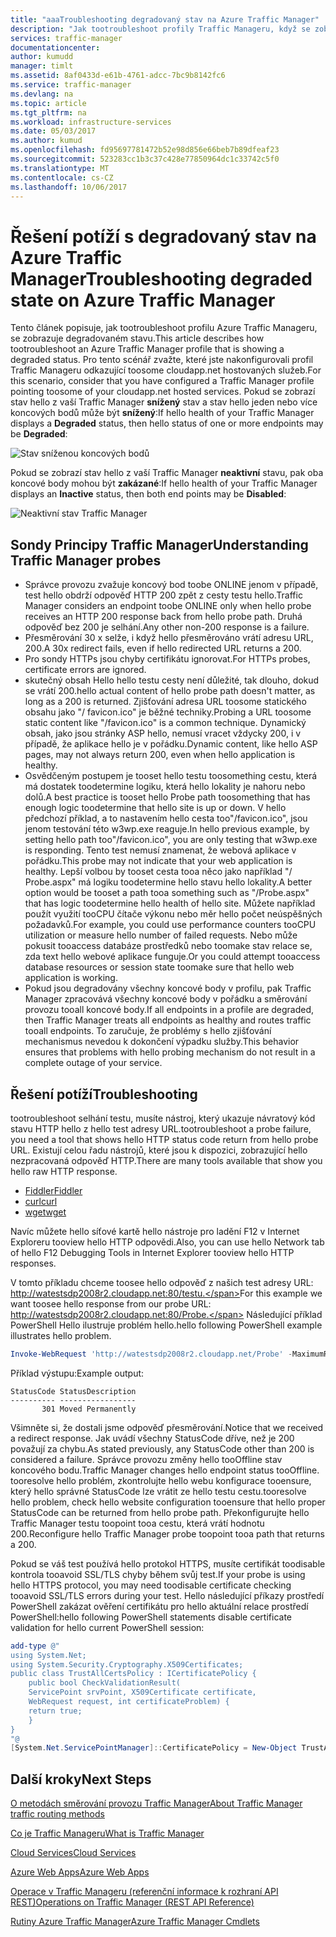 ```yaml
---
title: "aaaTroubleshooting degradovaný stav na Azure Traffic Manager"
description: "Jak tootroubleshoot profily Traffic Manageru, když se zobrazí jako degradovaný stav."
services: traffic-manager
documentationcenter: 
author: kumudd
manager: timlt
ms.assetid: 8af0433d-e61b-4761-adcc-7bc9b8142fc6
ms.service: traffic-manager
ms.devlang: na
ms.topic: article
ms.tgt_pltfrm: na
ms.workload: infrastructure-services
ms.date: 05/03/2017
ms.author: kumud
ms.openlocfilehash: fd95697781472b52e98d856e66beb7b89dfeaf23
ms.sourcegitcommit: 523283cc1b3c37c428e77850964dc1c33742c5f0
ms.translationtype: MT
ms.contentlocale: cs-CZ
ms.lasthandoff: 10/06/2017
---
```

# <a name="troubleshooting-degraded-state-on-azure-traffic-manager"></a><span data-ttu-id="53251-103">Řešení potíží s degradovaný stav na Azure Traffic Manager</span><span class="sxs-lookup"><span data-stu-id="53251-103">Troubleshooting degraded state on Azure Traffic Manager</span></span>

<span data-ttu-id="53251-104">Tento článek popisuje, jak tootroubleshoot profilu Azure Traffic Manageru, se zobrazuje degradovaném stavu.</span><span class="sxs-lookup"><span data-stu-id="53251-104">This article describes how tootroubleshoot an Azure Traffic Manager profile that is showing a degraded status.</span></span> <span data-ttu-id="53251-105">Pro tento scénář zvažte, které jste nakonfigurovali profil Traffic Manageru odkazující toosome cloudapp.net hostovaných služeb.</span><span class="sxs-lookup"><span data-stu-id="53251-105">For this scenario, consider that you have configured a Traffic Manager profile pointing toosome of your cloudapp.net hosted services.</span></span> <span data-ttu-id="53251-106">Pokud se zobrazí stav hello z vaší Traffic Manager **snížený** stav a stav hello jeden nebo více koncových bodů může být **snížený**:</span><span class="sxs-lookup"><span data-stu-id="53251-106">If hello health of your Traffic Manager displays a **Degraded** status, then hello status of one or more endpoints may be **Degraded**:</span></span>

![Stav sníženou koncových bodů](./media/traffic-manager-troubleshooting-degraded/traffic-manager-degradedifonedegraded.png)

<span data-ttu-id="53251-108">Pokud se zobrazí stav hello z vaší Traffic Manager **neaktivní** stavu, pak oba koncové body mohou být **zakázané**:</span><span class="sxs-lookup"><span data-stu-id="53251-108">If hello health of your Traffic Manager displays an **Inactive** status, then both end points may be **Disabled**:</span></span>

![Neaktivní stav Traffic Manager](./media/traffic-manager-troubleshooting-degraded/traffic-manager-inactive.png)

## <a name="understanding-traffic-manager-probes"></a><span data-ttu-id="53251-110">Sondy Principy Traffic Manager</span><span class="sxs-lookup"><span data-stu-id="53251-110">Understanding Traffic Manager probes</span></span>

* <span data-ttu-id="53251-111">Správce provozu zvažuje koncový bod toobe ONLINE jenom v případě, test hello obdrží odpověď HTTP 200 zpět z cesty testu hello.</span><span class="sxs-lookup"><span data-stu-id="53251-111">Traffic Manager considers an endpoint toobe ONLINE only when hello probe receives an HTTP 200 response back from hello probe path.</span></span> <span data-ttu-id="53251-112">Druhá odpověď bez 200 je selhání.</span><span class="sxs-lookup"><span data-stu-id="53251-112">Any other non-200 response is a failure.</span></span>
* <span data-ttu-id="53251-113">Přesměrování 30 x selže, i když hello přesměrováno vrátí adresu URL, 200.</span><span class="sxs-lookup"><span data-stu-id="53251-113">A 30x redirect fails, even if hello redirected URL returns a 200.</span></span>
* <span data-ttu-id="53251-114">Pro sondy HTTPs jsou chyby certifikátu ignorovat.</span><span class="sxs-lookup"><span data-stu-id="53251-114">For HTTPs probes, certificate errors are ignored.</span></span>
* <span data-ttu-id="53251-115">skutečný obsah Hello hello testu cesty není důležité, tak dlouho, dokud se vrátí 200.</span><span class="sxs-lookup"><span data-stu-id="53251-115">hello actual content of hello probe path doesn't matter, as long as a 200 is returned.</span></span> <span data-ttu-id="53251-116">Zjišťování adresa URL toosome statického obsahu jako "/ favicon.ico" je běžné techniky.</span><span class="sxs-lookup"><span data-stu-id="53251-116">Probing a URL toosome static content like "/favicon.ico" is a common technique.</span></span> <span data-ttu-id="53251-117">Dynamický obsah, jako jsou stránky ASP hello, nemusí vracet vždycky 200, i v případě, že aplikace hello je v pořádku.</span><span class="sxs-lookup"><span data-stu-id="53251-117">Dynamic content, like hello ASP pages, may not always return 200, even when hello application is healthy.</span></span>
* <span data-ttu-id="53251-118">Osvědčeným postupem je tooset hello testu toosomething cestu, která má dostatek toodetermine logiku, která hello lokality je nahoru nebo dolů.</span><span class="sxs-lookup"><span data-stu-id="53251-118">A best practice is tooset hello Probe path toosomething that has enough logic toodetermine that hello site is up or down.</span></span> <span data-ttu-id="53251-119">V hello předchozí příklad, a to nastavením hello cesta too"/favicon.ico", jsou jenom testování této w3wp.exe reaguje.</span><span class="sxs-lookup"><span data-stu-id="53251-119">In hello previous example, by setting hello path too"/favicon.ico", you are only testing that w3wp.exe is responding.</span></span> <span data-ttu-id="53251-120">Tento test nemusí znamenat, že webová aplikace v pořádku.</span><span class="sxs-lookup"><span data-stu-id="53251-120">This probe may not indicate that your web application is healthy.</span></span> <span data-ttu-id="53251-121">Lepší volbou by tooset cesta tooa něco jako například "/ Probe.aspx" má logiku toodetermine hello stavu hello lokality.</span><span class="sxs-lookup"><span data-stu-id="53251-121">A better option would be tooset a path tooa something such as "/Probe.aspx" that has logic toodetermine hello health of hello site.</span></span> <span data-ttu-id="53251-122">Můžete například použít využití tooCPU čítače výkonu nebo měr hello počet neúspěšných požadavků.</span><span class="sxs-lookup"><span data-stu-id="53251-122">For example, you could use performance counters tooCPU utilization or measure hello number of failed requests.</span></span> <span data-ttu-id="53251-123">Nebo může pokusit tooaccess databáze prostředků nebo toomake stav relace se, zda text hello webové aplikace funguje.</span><span class="sxs-lookup"><span data-stu-id="53251-123">Or you could attempt tooaccess database resources or session state toomake sure that hello web application is working.</span></span>
* <span data-ttu-id="53251-124">Pokud jsou degradovány všechny koncové body v profilu, pak Traffic Manager zpracovává všechny koncové body v pořádku a směrování provozu tooall koncové body.</span><span class="sxs-lookup"><span data-stu-id="53251-124">If all endpoints in a profile are degraded, then Traffic Manager treats all endpoints as healthy and routes traffic tooall endpoints.</span></span> <span data-ttu-id="53251-125">To zaručuje, že problémy s hello zjišťování mechanismus nevedou k dokončení výpadku služby.</span><span class="sxs-lookup"><span data-stu-id="53251-125">This behavior ensures that problems with hello probing mechanism do not result in a complete outage of your service.</span></span>

## <a name="troubleshooting"></a><span data-ttu-id="53251-126">Řešení potíží</span><span class="sxs-lookup"><span data-stu-id="53251-126">Troubleshooting</span></span>

<span data-ttu-id="53251-127">tootroubleshoot selhání testu, musíte nástroj, který ukazuje návratový kód stavu HTTP hello z hello test adresy URL.</span><span class="sxs-lookup"><span data-stu-id="53251-127">tootroubleshoot a probe failure, you need a tool that shows hello HTTP status code return from hello probe URL.</span></span> <span data-ttu-id="53251-128">Existují celou řadu nástrojů, které jsou k dispozici, zobrazující hello nezpracovaná odpověď HTTP.</span><span class="sxs-lookup"><span data-stu-id="53251-128">There are many tools available that show you hello raw HTTP response.</span></span>

* [<span data-ttu-id="53251-129">Fiddler</span><span class="sxs-lookup"><span data-stu-id="53251-129">Fiddler</span></span>](http://www.telerik.com/fiddler)
* [<span data-ttu-id="53251-130">curl</span><span class="sxs-lookup"><span data-stu-id="53251-130">curl</span></span>](https://curl.haxx.se/)
* [<span data-ttu-id="53251-131">wget</span><span class="sxs-lookup"><span data-stu-id="53251-131">wget</span></span>](http://gnuwin32.sourceforge.net/packages/wget.htm)

<span data-ttu-id="53251-132">Navíc můžete hello síťové kartě hello nástroje pro ladění F12 v Internet Exploreru tooview hello HTTP odpovědi.</span><span class="sxs-lookup"><span data-stu-id="53251-132">Also, you can use hello Network tab of hello F12 Debugging Tools in Internet Explorer tooview hello HTTP responses.</span></span>

<span data-ttu-id="53251-133">V tomto příkladu chceme toosee hello odpověď z našich test adresy URL: http://watestsdp2008r2.cloudapp.net:80/testu.</span><span class="sxs-lookup"><span data-stu-id="53251-133">For this example we want toosee hello response from our probe URL: http://watestsdp2008r2.cloudapp.net:80/Probe.</span></span> <span data-ttu-id="53251-134">Následující příklad PowerShell Hello ilustruje problém hello.</span><span class="sxs-lookup"><span data-stu-id="53251-134">hello following PowerShell example illustrates hello problem.</span></span>

```powershell
Invoke-WebRequest 'http://watestsdp2008r2.cloudapp.net/Probe' -MaximumRedirection 0 -ErrorAction SilentlyContinue | Select-Object StatusCode,StatusDescription
```

<span data-ttu-id="53251-135">Příklad výstupu:</span><span class="sxs-lookup"><span data-stu-id="53251-135">Example output:</span></span>

    StatusCode StatusDescription
    ---------- -----------------
           301 Moved Permanently

<span data-ttu-id="53251-136">Všimněte si, že dostali jsme odpověď přesměrování.</span><span class="sxs-lookup"><span data-stu-id="53251-136">Notice that we received a redirect response.</span></span> <span data-ttu-id="53251-137">Jak uvádí všechny StatusCode dříve, než je 200 považují za chybu.</span><span class="sxs-lookup"><span data-stu-id="53251-137">As stated previously, any StatusCode other than 200 is considered a failure.</span></span> <span data-ttu-id="53251-138">Správce provozu změny hello tooOffline stav koncového bodu.</span><span class="sxs-lookup"><span data-stu-id="53251-138">Traffic Manager changes hello endpoint status tooOffline.</span></span> <span data-ttu-id="53251-139">tooresolve hello problém, zkontrolujte hello webu konfigurace tooensure, který hello správné StatusCode lze vrátit ze hello testu cestu.</span><span class="sxs-lookup"><span data-stu-id="53251-139">tooresolve hello problem, check hello website configuration tooensure that hello proper StatusCode can be returned from hello probe path.</span></span> <span data-ttu-id="53251-140">Překonfigurujte hello Traffic Manager testu toopoint tooa cestu, která vrátí hodnotu 200.</span><span class="sxs-lookup"><span data-stu-id="53251-140">Reconfigure hello Traffic Manager probe toopoint tooa path that returns a 200.</span></span>

<span data-ttu-id="53251-141">Pokud se váš test používá hello protokol HTTPS, musíte certifikát toodisable kontrola tooavoid SSL/TLS chyby během svůj test.</span><span class="sxs-lookup"><span data-stu-id="53251-141">If your probe is using hello HTTPS protocol, you may need toodisable certificate checking tooavoid SSL/TLS errors during your test.</span></span> <span data-ttu-id="53251-142">Hello následující příkazy prostředí PowerShell zakázat ověření certifikátu pro hello aktuální relace prostředí PowerShell:</span><span class="sxs-lookup"><span data-stu-id="53251-142">hello following PowerShell statements disable certificate validation for hello current PowerShell session:</span></span>

```powershell
add-type @"
using System.Net;
using System.Security.Cryptography.X509Certificates;
public class TrustAllCertsPolicy : ICertificatePolicy {
    public bool CheckValidationResult(
    ServicePoint srvPoint, X509Certificate certificate,
    WebRequest request, int certificateProblem) {
    return true;
    }
}
"@
[System.Net.ServicePointManager]::CertificatePolicy = New-Object TrustAllCertsPolicy
```

## <a name="next-steps"></a><span data-ttu-id="53251-143">Další kroky</span><span class="sxs-lookup"><span data-stu-id="53251-143">Next Steps</span></span>

[<span data-ttu-id="53251-144">O metodách směrování provozu Traffic Manager</span><span class="sxs-lookup"><span data-stu-id="53251-144">About Traffic Manager traffic routing methods</span></span>](traffic-manager-routing-methods.md)

[<span data-ttu-id="53251-145">Co je Traffic Manageru</span><span class="sxs-lookup"><span data-stu-id="53251-145">What is Traffic Manager</span></span>](traffic-manager-overview.md)

[<span data-ttu-id="53251-146">Cloud Services</span><span class="sxs-lookup"><span data-stu-id="53251-146">Cloud Services</span></span>](http://go.microsoft.com/fwlink/?LinkId=314074)

[<span data-ttu-id="53251-147">Azure Web Apps</span><span class="sxs-lookup"><span data-stu-id="53251-147">Azure Web Apps</span></span>](https://azure.microsoft.com/documentation/services/app-service/web/)

[<span data-ttu-id="53251-148">Operace v Traffic Manageru (referenční informace k rozhraní API REST)</span><span class="sxs-lookup"><span data-stu-id="53251-148">Operations on Traffic Manager (REST API Reference)</span></span>](http://go.microsoft.com/fwlink/?LinkId=313584)

<span data-ttu-id="53251-149">[Rutiny Azure Traffic Manager][1]</span><span class="sxs-lookup"><span data-stu-id="53251-149">[Azure Traffic Manager Cmdlets][1]</span></span>

[1]: https://msdn.microsoft.com/library/mt125941(v=azure.200).aspx
